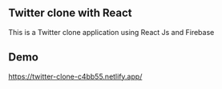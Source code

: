 ## Twitter clone with React

This is a Twitter clone application using React Js and Firebase

## Demo
https://twitter-clone-c4bb55.netlify.app/